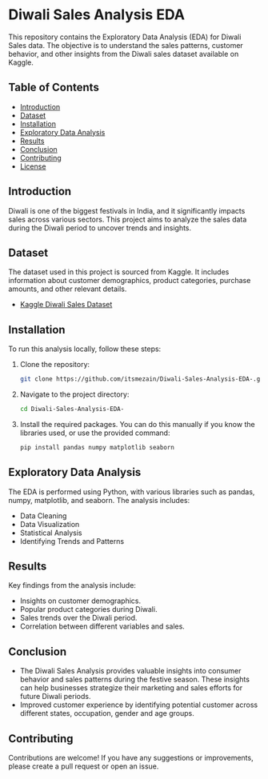 # Diwali Sales Analysis EDA

This repository contains the Exploratory Data Analysis (EDA) for Diwali Sales data. The objective is to understand the sales patterns, customer behavior, and other insights from the Diwali sales dataset available on Kaggle.

## Table of Contents
- [Introduction](#introduction)
- [Dataset](#dataset)
- [Installation](#installation)
- [Exploratory Data Analysis](#exploratory-data-analysis)
- [Results](#results)
- [Conclusion](#conclusion)
- [Contributing](#contributing)
- [License](#license)

## Introduction
Diwali is one of the biggest festivals in India, and it significantly impacts sales across various sectors. This project aims to analyze the sales data during the Diwali period to uncover trends and insights.

## Dataset
The dataset used in this project is sourced from Kaggle. It includes information about customer demographics, product categories, purchase amounts, and other relevant details.

- [Kaggle Diwali Sales Dataset](https://www.kaggle.com/)

## Installation
To run this analysis locally, follow these steps:

1. Clone the repository:
    ```bash
    git clone https://github.com/itsmezain/Diwali-Sales-Analysis-EDA-.git
    ```
2. Navigate to the project directory:
    ```bash
    cd Diwali-Sales-Analysis-EDA-
    ```
3. Install the required packages. You can do this manually if you know the libraries used, or use the provided command:
    ```bash
    pip install pandas numpy matplotlib seaborn
    ```

## Exploratory Data Analysis
The EDA is performed using Python, with various libraries such as pandas, numpy, matplotlib, and seaborn. The analysis includes:

- Data Cleaning
- Data Visualization
- Statistical Analysis
- Identifying Trends and Patterns

## Results
Key findings from the analysis include:

- Insights on customer demographics.
- Popular product categories during Diwali.
- Sales trends over the Diwali period.
- Correlation between different variables and sales.

## Conclusion
- The Diwali Sales Analysis provides valuable insights into consumer behavior and sales patterns during the festive season. These insights can help businesses strategize their marketing and sales efforts for future Diwali periods.
- Improved customer experience by identifying potential customer across different states, occupation, gender and age groups.

## Contributing
Contributions are welcome! If you have any suggestions or improvements, please create a pull request or open an issue.

